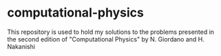 # computational-physics
This repository is used to hold my solutions to the problems presented in the second edition of "Computational Physics" by N. Giordano and H. Nakanishi
